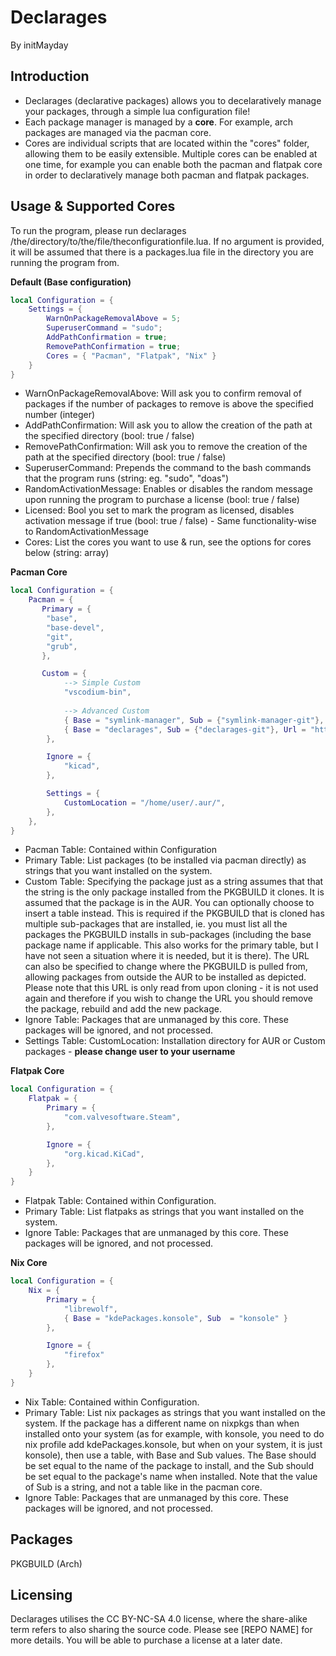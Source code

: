 # Declarages
By initMayday 

## Introduction
- Declarages (declarative packages) allows you to decelaratively manage your packages, through a simple lua configuration file!
- Each package manager is managed by a **core**. For example, arch packages are managed via the pacman core.
- Cores are individual scripts that are located within the "cores" folder, allowing them to be easily extensible. Multiple cores can be enabled at one time, for example you can enable both the pacman and flatpak core in order to declaratively manage both pacman and flatpak packages.

## Usage & Supported Cores
To run the program, please run declarages /the/directory/to/the/file/theconfigurationfile.lua. If no argument is provided, it will be assumed that there is a packages.lua file in the directory you are running the program from.

**Default (Base configuration)**
```lua
local Configuration = {
    Settings = {
        WarnOnPackageRemovalAbove = 5;
        SuperuserCommand = "sudo";
        AddPathConfirmation = true;
        RemovePathConfirmation = true;
        Cores = { "Pacman", "Flatpak", "Nix" }
    }
}
```
- WarnOnPackageRemovalAbove: Will ask you to confirm removal of packages if the number of packages to remove is above the specified number (integer)
- AddPathConfirmation:  Will ask you to allow the creation of the path at the specified directory (bool: true / false)
- RemovePathConfirmation:  Will ask you to remove the creation of the path at the specified directory (bool: true / false)
- SuperuserCommand: Prepends the command to the bash commands that the program runs (string: eg. "sudo", "doas")
- RandomActivationMessage: Enables or disables the random message upon running the program to purchase a license (bool: true / false)
- Licensed: Bool you set to mark the program as licensed, disables activation message if true (bool: true / false) - Same functionality-wise to RandomActivationMessage
- Cores: List the cores you want to use & run, see the options for cores below (string: array)


**Pacman Core**
```lua
local Configuration = {
    Pacman = {
       Primary = {
        "base",
        "base-devel",
        "git",
        "grub",
       },

       Custom = {
            --> Simple Custom
            "vscodium-bin",
 
            --> Advanced Custom
            { Base = "symlink-manager", Sub = {"symlink-manager-git"}, Url = "https://github.com/initMayday/symlink-manager.git"},
            { Base = "declarages", Sub = {"declarages-git"}, Url = "https://github.com/initMayday/declarages.git"},
        },

        Ignore = {
            "kicad",
        },

        Settings = {
            CustomLocation = "/home/user/.aur/",
        },
    },
}
```
- Pacman Table: Contained within Configuration
- Primary Table: List packages (to be installed via pacman directly) as strings that you want installed on the system.
- Custom Table: Specifying the package just as a string assumes that that the string is the only package installed from the PKGBUILD it clones. It is assumed that the package is in the AUR. You can optionally choose to insert a table instead. This is required if the PKGBUILD that is cloned has multiple sub-packages that are installed, ie. you must list all the packages the PKGBUILD installs in sub-packages (including the base package name if applicable. This also works for the primary table, but I have not seen a situation where it is needed, but it is there). The URL can also be specified to change where the PKGBUILD is pulled from, allowing packages from outside the AUR to be installed as depicted. Please note that this URL is only read from upon cloning - it is not used again and therefore if you wish to change the URL you should remove the package, rebuild and add the new package.
- Ignore Table: Packages that are unmanaged by this core. These packages will be ignored, and not processed.
- Settings Table: CustomLocation: Installation directory for AUR or Custom packages - **please change user to your username**

**Flatpak Core**
```lua
local Configuration = {
    Flatpak = {
        Primary = {
            "com.valvesoftware.Steam",
        },

        Ignore = {
            "org.kicad.KiCad",
        },
    }
}
```
- Flatpak Table: Contained within Configuration.
- Primary Table: List flatpaks as strings that you want installed on the system.
- Ignore Table: Packages that are unmanaged by this core. These packages will be ignored, and not processed.

**Nix Core**
```lua
local Configuration = {
    Nix = {
        Primary = {
            "librewolf",
            { Base = "kdePackages.konsole", Sub  = "konsole" }
        },

        Ignore = {
            "firefox"
        },
    }
}
```
- Nix Table: Contained within Configuration.
- Primary Table: List nix packages as strings that you want installed on the system. If the package has a different name on nixpkgs than when installed onto your system (as for example, with konsole, you need to do nix profile add kdePackages.konsole, but when on your system, it is just konsole), then use a table, with Base and Sub values. The Base should be set equal to the name of the package to install, and the Sub should be set equal to the package's name when installed. Note that the value of Sub is a string, and not a table like in the pacman core.
- Ignore Table: Packages that are unmanaged by this core. These packages will be ignored, and not processed.

## Packages
PKGBUILD (Arch)

##  Licensing
Declarages utilises the CC BY-NC-SA 4.0 license, where the share-alike term refers to also sharing the source code. Please see [REPO NAME] for more details.
You will be able to purchase a license at a later date.
